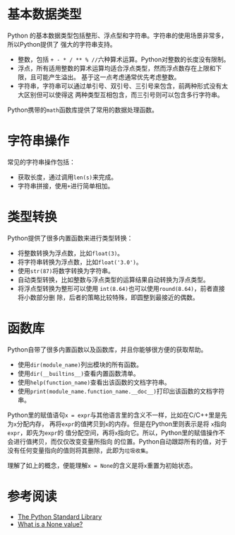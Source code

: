 
# 基本数据类型

Python 的基本数据类型包括整形、浮点型和字符串。字符串的使用场景非常多，所以Python提供了
强大的字符串支持。

- 整数，包括 `+ - * / ** % //`六种算术运算。Python对整数的长度没有限制。
- 浮点，所有适用整数的算术运算均适合浮点类型，然而浮点数存在上限和下限，且可能产生溢出。
  基于这一点考虑通常优先考虑整数。
- 字符串，字符串可以通过单引号、双引号、三引号来包含，前两种形式没有太大区别但可以使得这
  两种类型互相包含，而三引号则可以包含多行字符串。

Python携带的`math`函数库提供了常用的数据处理函数。

# 字符串操作

常见的字符串操作包括：

- 获取长度，通过调用`len(s)`来完成。
- 字符串拼接，使用`+`进行简单相加。

# 类型转换

Python提供了很多内置函数来进行类型转换：

- 将整数转换为浮点数，比如`float(3)`。
- 将字符串转换为浮点数，比如`float('3.0')`。
- 使用`str(87)`将数字转换为字符串。
- 自动类型转换，比如整数与浮点类型的运算结果自动转换为浮点类型。
- 将浮点型转换为整形可以使用 `int(8.64)`也可以使用`round(8.64)`，前者直接将小数部分删
  除，后者的策略比较特殊，即圆整到最接近的偶数。

# 函数库

Python自带了很多内置函数以及函数库，并且你能够很方便的获取帮助。

- 使用`dir(module_name)`列出模块的所有函数。
- 使用`dir(__builtins__)`查看内置函数清单。
- 使用`help(function_name)`查看出该函数的文档字符串。
- 使用`print(module_name.function_name.__doc__)`打印出该函数的文档字符串。

Python里的赋值语句`x = expr`与其他语言里的含义不一样，比如在C/C++里是先为`x`分配内存，
再将`expr`的值拷贝到`x`的内存。但是在Python里则表示是将 `x`指向`expr`，即先为`expr`的
值分配空间，再将`x`指向它。所以，Python里的赋值操作不会进行值拷贝，而仅仅改变变量所指向
的位置。Python自动跟踪所有的值，对于没有任何变量指向的值则将其删除，此即为`垃圾收集`。

理解了如上的概念，便能理解`x = None`的含义是将`x`重置为初始状态。

# 参考阅读

- [The Python Standard Library](https://docs.python.org/2.7/library/index.html)
- [What is a None value?](https://stackoverflow.com/questions/19473185/what-is-a-none-value#)
